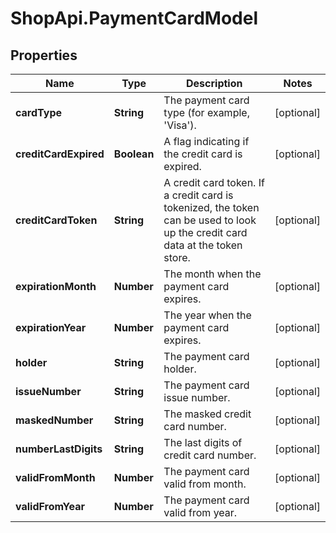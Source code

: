 # ShopApi.PaymentCardModel

## Properties
Name | Type | Description | Notes
------------ | ------------- | ------------- | -------------
**cardType** | **String** | The payment card type (for example, &#39;Visa&#39;). | [optional] 
**creditCardExpired** | **Boolean** | A flag indicating if the credit card is expired. | [optional] 
**creditCardToken** | **String** | A credit card token. If a credit card is tokenized, the token can be used to look up the credit card data at the  token store. | [optional] 
**expirationMonth** | **Number** | The month when the payment card expires. | [optional] 
**expirationYear** | **Number** | The year when the payment card expires. | [optional] 
**holder** | **String** | The payment card holder. | [optional] 
**issueNumber** | **String** | The payment card issue number. | [optional] 
**maskedNumber** | **String** | The masked credit card number. | [optional] 
**numberLastDigits** | **String** | The last digits of credit card number. | [optional] 
**validFromMonth** | **Number** | The payment card valid from month. | [optional] 
**validFromYear** | **Number** | The payment card valid from year. | [optional] 


